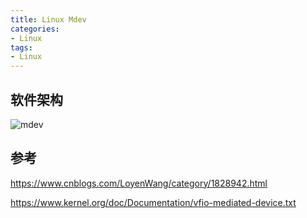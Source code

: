 ```yaml
---
title: Linux Mdev
categories: 
- Linux
tags:
- Linux
---
```



## 软件架构
![mdev](/images/Linux/虚拟化/vfio-mdev.svg)

## 参考
https://www.cnblogs.com/LoyenWang/category/1828942.html

https://www.kernel.org/doc/Documentation/vfio-mediated-device.txt


